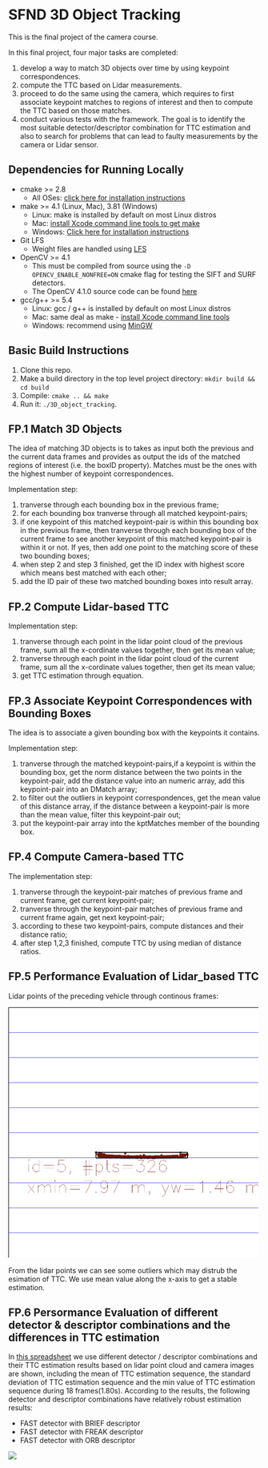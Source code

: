 # SFND 3D Object Tracking

This is the final project of the camera course. 


In this final project, four major tasks are completed: 
1. develop a way to match 3D objects over time by using keypoint correspondences. 
2. compute the TTC based on Lidar measurements. 
3. proceed to do the same using the camera, which requires to first associate keypoint matches to regions of interest and then to compute the TTC based on those matches. 
4. conduct various tests with the framework. The goal is to identify the most suitable detector/descriptor combination for TTC estimation and also to search for problems that can lead to faulty measurements by the camera or Lidar sensor.

## Dependencies for Running Locally
* cmake >= 2.8
  * All OSes: [click here for installation instructions](https://cmake.org/install/)
* make >= 4.1 (Linux, Mac), 3.81 (Windows)
  * Linux: make is installed by default on most Linux distros
  * Mac: [install Xcode command line tools to get make](https://developer.apple.com/xcode/features/)
  * Windows: [Click here for installation instructions](http://gnuwin32.sourceforge.net/packages/make.htm)
* Git LFS
  * Weight files are handled using [LFS](https://git-lfs.github.com/)
* OpenCV >= 4.1
  * This must be compiled from source using the `-D OPENCV_ENABLE_NONFREE=ON` cmake flag for testing the SIFT and SURF detectors.
  * The OpenCV 4.1.0 source code can be found [here](https://github.com/opencv/opencv/tree/4.1.0)
* gcc/g++ >= 5.4
  * Linux: gcc / g++ is installed by default on most Linux distros
  * Mac: same deal as make - [install Xcode command line tools](https://developer.apple.com/xcode/features/)
  * Windows: recommend using [MinGW](http://www.mingw.org/)

## Basic Build Instructions

1. Clone this repo.
2. Make a build directory in the top level project directory: `mkdir build && cd build`
3. Compile: `cmake .. && make`
4. Run it: `./3D_object_tracking`.

## FP.1 Match 3D Objects

The idea of matching 3D objects is to takes as input both the previous and the current data frames and provides as output the ids of the matched regions of interest (i.e. the boxID property). Matches must be the ones with the highest number of keypoint correspondences.

Implementation step:
1. tranverse through each bounding box in the previous frame;
2. for each bounding box tranverse through all matched keypoint-pairs;
3. if one keypoint of this matched keypoint-pair is within this bounding box in the previous frame, then tranverse through each bounding box of the current frame to see another keypoint of this matched keypoint-pair is within it or not. If yes, then add one point to the matching score of these two bounding boxes;
4. when step 2 and step 3 finished, get the ID index with highest score which means best matched with each other;
5. add the ID pair of these two matched bounding boxes into result array.

## FP.2 Compute Lidar-based TTC

Implementation step:
1. tranverse through each point in the lidar point cloud of the previous frame, sum all the x-cordinate values together, then get its mean value;
2. tranverse through each point in the lidar point cloud of the current frame, sum all the x-cordinate values together, then get its mean value;
3. get TTC estimation through equation.


## FP.3 Associate Keypoint Correspondences with Bounding Boxes

The idea is to associate a given bounding box with the keypoints it contains.

Implementation step:
1. tranverse through the matched keypoint-pairs,if a keypoint is within the bounding box, get the norm distance between the two points in the keypoint-pair, add the distance value into an numeric array, add this keypoint-pair into an DMatch array;
2. to filter out the outliers in keypoint correspondences, get the mean value of this distance array, if the distance between a keypoint-pair is more than the mean value, filter this keypoint-pair out;
3. put the keypoint-pair array into the kptMatches member of the bounding box.


## FP.4 Compute Camera-based TTC

The implementation step:
1. tranverse through the keypoint-pair matches of previous frame and current frame, get current keypoint-pair;
2. tranverse through the keypoint-pair matches of previous frame and current frame again, get next keypoint-pair;
3. according to these two keypoint-pairs, compute distances and their distance ratio;
4. after step 1,2,3 finished, compute TTC by using median of distance ratios.

## FP.5 Performance Evaluation of Lidar_based TTC

Lidar points of the preceding vehicle through continous frames:

<img src="res/myresult.gif" width="500" height="500" />

From the lidar points we can see some outliers which may distrub the esimation of TTC. We use mean value along the x-axis to get a stable estimation.

## FP.6 Persormance Evaluation of different detector & descriptor combinations and the differences in TTC estimation

In [this spreadsheet](https://docs.google.com/spreadsheets/d/19DEHwdciBtQtau1gjFtIGvdGDedBvbBlVHXjbYBkEnE/edit?usp=sharing) we use different detector / descriptor combinations and their TTC estimation results based on lidar point cloud and camera images are shown, including the mean of TTC estimation sequence, the standard deviation of TTC estimation sequence and the min value of TTC estimation sequence during 18 frames(1.80s). According to the results, the following detector and descriptor combinations have relatively robust estimation results:
- FAST detector with BRIEF descriptor 
- FAST detector with FREAK descriptor
- FAST detector with ORB descriptor

<img src="res/myresult_2.gif" />

